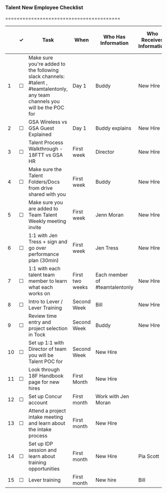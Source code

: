 
### Talent New Employee Checklist
========================================

<table>
  <thead>
    <tr>
      <th scope="col"></th>
      <th scope="col">&#10003;</th>
      <th scope="col">Task</th>
      <th scope="col">When</th>
      <th scope="col">Who Has Information </th>
      <th scope="col">Who Receives Information </th>
      <th scope="col">Where the information lives / notes</th>
    </tr>
  </thead>
  <tr>
    <td scope="row">1</td>
    <td>&#9744;</td>
    <td>Make sure you're added to the following slack channels:  #talent , #teamtalentonly, any team channels you will be the POC for</td>
    <td>Day 1</td>
    <td>Buddy</td>
    <td>New Hire</td>
    <td></td>
  </tr>
  <tr>
    <td scope="row">2</td>
    <td>&#9744;</td>
    <td>GSA Wireless vs GSA Guest Explained</td>
    <td>Day 1 </td>
    <td>Buddy explains</td>
    <td>New Hire</td>
    <td>More details are <a href="https://handbook.18f.gov/networks#virtual-networks">here</a></td>
  </tr>
  <tr>
    <td scope="row">3</td>
    <td>&#9744;</td>
    <td>Talent Process Walkthrough - 18FTT vs GSA HR</td>
    <td>First week</td>
    <td>Director</td>
    <td>New Hire</td>
    <td></td>
  </tr>
  <tr>
    <td scope="row">4</td>
    <td>&#9744;</td>
    <td>Make sure the Talent Folders/Docs from drive shared with you</td>
    <td>First week</td>
    <td>Buddy</td>
    <td>New Hire</td>
    <td></td>
  </tr>
   <tr>
    <td scope="row">5</td>
    <td>&#9744;</td>
    <td>Make sure you are added to Team Talent Weekly meeting invite</td>
    <td>First week</td>
    <td>Jenn Moran</td>
    <td>New Hire</td>
    <td></td>
  </tr>
   <tr>
    <td scope="row">6</td>
    <td>&#9744;</td>
    <td>1:1 with Jen Tress + sign and go over performance plan (30min)</td>
    <td>First week</td>
    <td>Jen Tress</td>
    <td>New Hire</td>
    <td></td>
  </tr>
  <tr>
    <td scope="row">7</td>
    <td>&#9744;</td>
    <td>1:1 with each talent team member to learn what each works on </td>
    <td>First two weeks</td>
    <td>Each member of #teamtalentonly</td>
    <td>New Hire</td>
    <td></td>
  </tr>
  <tr>
    <td scope="row">8</td>
    <td>&#9744;</td>
    <td>Intro to Lever / Lever Training</td>
    <td>Second Week</td>
    <td>Bill</td>
    <td>New Hire</td>
    <td></td>
  </tr>
  <tr>
    <td scope="row">9</td>
    <td>&#9744;</td>
    <td>Review time entry and project selection in Tock</td>
    <td>Second Week</td>
    <td>Buddy</td>
    <td>New Hire</td>
    <td>Learn more about Tock <a href="https://handbook.18f.gov/tock">here</a></td>
  </tr>
  <tr>
    <td scope="row">10</td>
    <td>&#9744;</td>
    <td>Set up 1:1 with Director of team you will be Talent POC for</td>
    <td>Second Week</td>
    <td>New Hire</td>
    <td></td>
    <td></td>
  </tr>
  <tr>
    <td scope="row">11</td>
    <td>&#9744;</td>
    <td>Look through 18F Handbook page for new hires</td>
    <td>First Month</td>
    <td>New Hire</td>
    <td></td>
    <td><a href="https://18f.handbook.gov">18F Handbook</a></td>
  </tr>
  <tr>
    <td scope="row">12</td>
    <td>&#9744;</td>
    <td>Set up Concur account</td>
    <td>First month</td>
    <td>Work with Jen Moran</td>
    <td></td>
    <td>Guide is <a href="https://handbook.18f.gov/travel">here</a></td>
  </tr>
   <tr>
    <td scope="row">13</td>
    <td>&#9744;</td>
    <td>Attend a project intake meeting and learn about the intake process</td>
    <td>First month</td>
    <td>New Hire</td>
    <td></td>
    <td>Guide is <a href="https://handbook.18f.gov/project-intake-101">here</a></td>
  </tr>
    <tr>
    <td scope="row">14</td>
    <td>&#9744;</td>
    <td>Set up IDP session and learn about training opportunities</td>
    <td>First month</td>
    <td>New Hire</td>
    <td>Pia Scott</td>
    <td>More information on IDPs is <a href="https://handbook.18f.gov/professional-development-and-training">here.</a></td>
  </tr>
  <tr>
    <td scope="row">15</td>
    <td>&#9744;</td>
    <td>Lever training</td>
    <td>First month</td>
    <td>New hire</td>
    <td>Bill</td>
    <td><td>
  </tr>
</table>

